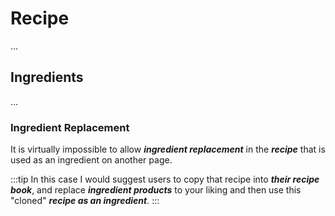 
# Recipe

...

## Ingredients

...

### Ingredient Replacement

It is virtually impossible to allow ***ingredient replacement*** in the ***recipe*** that is used as an ingredient on another page.

:::tip
In this case I would suggest users to copy that recipe into ***their recipe book***, and replace ***ingredient products*** to your liking and then use this "cloned" ***recipe as an ingredient***.
:::
